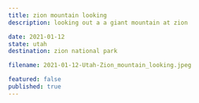 ```yaml
---
title: zion mountain looking
description: looking out a a giant mountain at zion

date: 2021-01-12
state: utah
destination: zion national park

filename: 2021-01-12-Utah-Zion_mountain_looking.jpeg

featured: false
published: true
---
```


